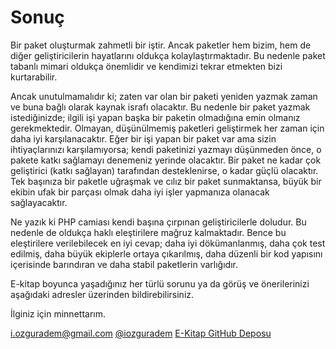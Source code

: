 # Sonuç

Bir paket oluşturmak zahmetli bir iştir. Ancak paketler hem bizim, hem de diğer geliştiricilerin hayatlarını oldukça kolaylaştırmaktadır. Bu nedenle paket tabanlı mimari oldukça önemlidir ve kendimizi tekrar etmekten bizi kurtarabilir. 

Ancak unutulmamalıdır ki; zaten var olan bir paketi yeniden yazmak zaman ve buna bağlı olarak kaynak israfı olacaktır. Bu nedenle bir paket yazmak istediğinizde; ilgili işi yapan başka bir paketin olmadığına emin olmanız gerekmektedir. Olmayan, düşünülmemiş paketleri geliştirmek her zaman için daha iyi karşılanacaktır. Eğer bir işi yapan bir paket var ama sizin ihtiyaçlarınızı karşılamıyorsa; kendi paketinizi yazmayı düşünmeden önce, o pakete katkı sağlamayı denemeniz yerinde olacaktır. Bir paket ne kadar çok geliştirici (katkı sağlayan) tarafından desteklenirse, o kadar güçlü olacaktır. Tek başınıza bir paketle uğraşmak ve cılız bir paket sunmaktansa, büyük bir ekibin ufak bir parçası olmak daha iyi işler yapmanıza olanacak sağlayacaktır. 

Ne yazık ki PHP camiası kendi başına çırpınan geliştiricilerle doludur. Bu nedenle de oldukça haklı eleştirilere mağruz kalmaktadır. Bence bu eleştirilere verilebilecek en iyi cevap; daha iyi dökümanlanmış, daha çok test edilmiş, daha büyük ekiplerle ortaya çıkarılmış, daha düzenli bir kod yapısını içerisinde barındıran ve daha stabil paketlerin varlığıdır.

E-kitap boyunca yaşadığınız her türlü sorunu ya da görüş ve önerilerinizi aşağıdaki adresler üzerinden bildirebilirsiniz. 

İlginiz için minnettarım.

[i.ozguradem@gmail.com](i.ozguradem@gmail.com)
[@iozguradem](https://twitter.com/iozguradem)
[E-Kitap GitHub Deposu](https://github.com/ozziest/phppaketigelistirme)

